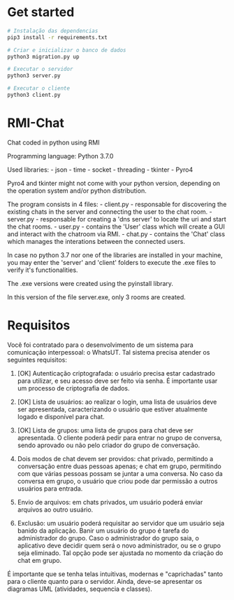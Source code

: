 # Get started

```bash
# Instalação das dependencias
pip3 install -r requirements.txt

# Criar e inicializar o banco de dados
python3 migration.py up

# Executar o servidor
python3 server.py

# Executar o cliente
python3 client.py
```


# RMI-Chat

Chat coded in python using RMI

Programming language: Python 3.7.0

Used libraries:
	- json
	- time
	- socket
	- threading
	- tkinter
	- Pyro4

Pyro4 and tkinter might not come with your python version, depending on the operation system and/or python distribution.

The program consists in 4 files:
	- client.py - responsable for discovering the existing chats in the server and connecting the user to the chat room.
	- server.py - responsable for creating a 'dns server' to locate the uri and start the chat rooms.
	- user.py - contains the 'User' class which will create a GUI and interact with the chatroom via RMI.
	- chat.py - contains the 'Chat' class which manages the interations between the connected users.


In case no python 3.7 nor one of the libraries are installed in your machine, you may enter the 'server' and 'client' folders to execute the .exe files to verify it's functionalities.

The .exe versions were created using the pyinstall library.

In this version of the file server.exe, only 3 rooms are created.

# Requisitos

Você foi contratado para o desenvolvimento de um sistema para comunicação interpessoal: o WhatsUT. Tal sistema precisa atender os seguintes requisitos:

1) [OK] Autenticação criptografada: o usuário precisa estar cadastrado para utilizar, e seu acesso deve ser feito via senha. É importante usar um processo de criptografia de dados.

2) [OK] Lista de usuários: ao realizar o login, uma lista de usuários deve ser apresentada, caracterizando o usuário que estiver atualmente logado e disponível para chat.

3) [OK] Lista de grupos: uma lista de grupos para chat deve ser apresentada. O cliente poderá pedir para entrar no grupo de conversa, sendo aprovado ou não pelo criador do grupo de conversação.

3) Dois modos de chat devem ser providos: chat privado, permitindo a conversação entre duas pessoas apenas; e chat em grupo, permitindo com que várias pessoas possam se juntar a uma conversa. No caso da conversa em grupo, o usuário que criou pode dar permissão a outros usuários para entrada.

5) Envio de arquivos: em chats privados, um usuário poderá enviar arquivos ao outro usuário.

6) Exclusão: um usuário poderá requisitar ao servidor que um usuário seja banido da aplicação. Banir um usuário do grupo é tarefa do administrador do grupo. Caso o administrador do grupo saia, o aplicativo deve decidir quem será o novo administrador, ou se o grupo seja eliminado. Tal opção pode ser ajustada no momento da criação do chat em grupo. 

É importante que se tenha telas intuitivas, modernas e "caprichadas" tanto para o cliente quanto para o servidor. Ainda, deve-se apresentar os diagramas UML (atividades, sequencia e classes).
